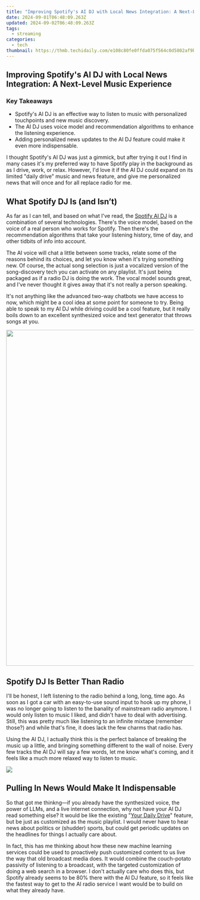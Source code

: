 ```yaml
---
title: "Improving Spotify's AI DJ with Local News Integration: A Next-Level Music Experience"
date: 2024-09-01T06:48:09.263Z
updated: 2024-09-02T06:48:09.263Z
tags:
  - streaming
categories:
  - tech
thumbnail: https://thmb.techidaily.com/e108c80fe0ffda075f564c0d5802af9b2462fc3f4f8d59d2b3eaca6f2a980fa0.jpg
---
```


## Improving Spotify's AI DJ with Local News Integration: A Next-Level Music Experience

### Key Takeaways

* Spotify's AI DJ is an effective way to listen to music with personalized touchpoints and new music discovery.
* The AI DJ uses voice model and recommendation algorithms to enhance the listening experience.
* Adding personalized news updates to the AI DJ feature could make it even more indispensable.

 I thought Spotify's AI DJ was just a gimmick, but after trying it out I find in many cases it's my preferred way to have Spotify play in the background as as I drive, work, or relax. However, I'd love it if the AI DJ could expand on its limited "daily drive" music and news feature, and give me personalized news that will once and for all replace radio for me.

##  What Spotify DJ Is (and Isn’t)

 As far as I can tell, and based on what I've read, the [Spotify AI DJ](https://pr-newsroom-wp.appspot.com/2023-02-22/spotify-debuts-a-new-ai-dj-right-in-your-pocket/) is a combination of several technologies. There's the voice model, based on the voice of a real person who works for Spotify. Then there's the recommendation algorithms that take your listening history, time of day, and other tidbits of info into account.

 The AI voice will chat a little between some tracks, relate some of the reasons behind its choices, and let you know when it's trying something new. Of course, the actual song selection is just a vocalized version of the song-discovery tech you can activate on any playlist. It's just being packaged as if a radio DJ is doing the work. The vocal model sounds great, and I've never thought it gives away that it's not really a person speaking.

 It's not anything like the advanced two-way chatbots we have access to now, which might be a cool idea at some point for someone to try. Being able to speak to my AI DJ while driving could be a cool feature, but it really boils down to an excellent synthesized voice and text generator that throws songs at you.

<!-- affiliate ads begin -->
<a href="https://ursime.pxf.io/c/5597632/2048963/16384" target="_top" id="2048963"><img src="//a.impactradius-go.com/display-ad/16384-2048963" border="0" alt="" width="1200" height="900"/></a><img height="0" width="0" src="https://imp.pxf.io/i/5597632/2048963/16384" style="position:absolute;visibility:hidden;" border="0" />
<!-- affiliate ads end -->
##  Spotify DJ Is Better Than Radio

 I'll be honest, I left listening to the radio behind a long, long, time ago. As soon as I got a car with an easy-to-use sound input to hook up my phone, I was no longer going to listen to the banality of mainstream radio anymore. I would only listen to music I liked, and didn't have to deal with advertising. Still, this was pretty much like listening to an infinite mixtape (remember those?) and while that's fine, it does lack the few charms that radio has.

 Using the AI DJ, I actually think this is the perfect balance of breaking the music up a little, and bringing something different to the wall of noise. Every few tracks the AI DJ will say a few words, let me know what's coming, and it feels like a much more relaxed way to listen to music.

<!-- affiliate ads begin -->
<a href="https://secure.2checkout.com/order/checkout.php?PRODS=33729450&QTY=1&AFFILIATE=108875&CART=1"><img src="https://secure.avangate.com/images/merchant/7f687767ccf20fcea1c9dc4a5adc2326/Digisigner_banner_728_x_90_color_version.png" border="0"></a>
<!-- affiliate ads end -->
##  Pulling In News Would Make It Indispensable

 So that got me thinkng—if you already have the synthesized voice, the power of LLMs, and a live internet connection, why not have your AI DJ read something else? It would be like the existing "[Your Daily Drive](https://pr-newsroom-wp.appspot.com/2019-06-12/your-daily-drive-music-and-news-thatll-brighten-your-commute/)" feature, but be just as customized as the music playlist. I would never have to hear news about politics or (shudder) sports, but could get periodic updates on the headlines for things I actually care about.

 In fact, this has me thinking about how these new machine learning services could be used to proactively push customized content to us live the way that old broadcast media does. It would combine the couch-potato passivity of listening to a broadcast, with the targeted customization of doing a web search in a browser. I don't actually care who does this, but Spotify already seems to be 80% there with the AI DJ feature, so it feels like the fastest way to get to the AI radio service I want would be to build on what they already have.

<ins class="adsbygoogle"
     style="display:block"
     data-ad-format="autorelaxed"
     data-ad-client="ca-pub-7571918770474297"
     data-ad-slot="1223367746"></ins>



<ins class="adsbygoogle"
     style="display:block"
     data-ad-client="ca-pub-7571918770474297"
     data-ad-slot="8358498916"
     data-ad-format="auto"
     data-full-width-responsive="true"></ins>


